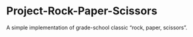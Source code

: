 # Project-Rock-Paper-Scissors
A simple implementation of grade-school classic “rock, paper, scissors”.
